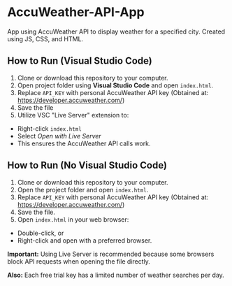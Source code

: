 # AccuWeather-API-App
App using AccuWeather API to display weather for a specified city. Created using JS, CSS, and HTML.

## How to Run (Visual Studio Code)
1) Clone or download this repository to your computer.
2) Open project folder using **Visual Studio Code** and open `index.html`.
3) Replace `API_KEY` with personal AccuWeather API key (Obtained at: https://developer.accuweather.com/)
4) Save the file
5) Utilize VSC "Live Server" extension to:
  - Right-click `index.html`
  - Select *Open with Live Server*
  - This ensures the AccuWeather API calls work.

## How to Run (No Visual Studio Code)
1) Clone or download this repository to your computer.
2) Open the project folder and open `index.html`.
3) Replace `API_KEY` with personal AccuWeather API key (Obtained at: https://developer.accuweather.com/)
4) Save the file.
5) Open `index.html` in your web browser:
  - Double-click, or
  - Right-click and open with a preferred browser.

**Important:** Using Live Server is recommended because some browsers block API requests when opening the file directly.

**Also:** Each free trial key has a limited number of weather searches per day.
